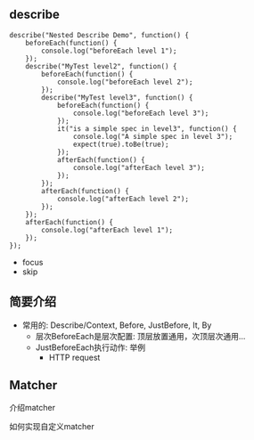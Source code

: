 
## describe

```
describe("Nested Describe Demo", function() {
    beforeEach(function() {
        console.log("beforeEach level 1");
    });
    describe("MyTest level2", function() {
        beforeEach(function() {
            console.log("beforeEach level 2");
        });
        describe("MyTest level3", function() {
            beforeEach(function() {
                console.log("beforeEach level 3");
            });
            it("is a simple spec in level3", function() {
                console.log("A simple spec in level 3");
                expect(true).toBe(true);
            });
            afterEach(function() {
                console.log("afterEach level 3");
            });
        });
        afterEach(function() {
            console.log("afterEach level 2");
        });
    });
    afterEach(function() {
        console.log("afterEach level 1");
    });
});
```

*  focus
*  skip

## 简要介绍

*  常用的: Describe/Context, Before, JustBefore, It, By
    -  层次BeforeEach是层次配置: 顶层放置通用，次顶层次通用...
    -  JustBeforeEach执行动作: 举例
        +  HTTP request

## Matcher

介绍matcher

如何实现自定义matcher

